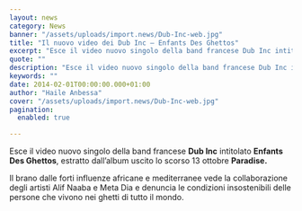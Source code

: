```yaml
---
layout: news
category: News
banner: "/assets/uploads/import.news/Dub-Inc-web.jpg"
title: "Il nuovo video dei Dub Inc – Enfants Des Ghettos"
excerpt: "Esce il video nuovo singolo della band francese Dub Inc intitolato Enfants Des Ghettos, estratto dall’album uscito lo scorso 13 ottobre Paradise. Il brano dalle forti influenze africane e mediterranee vede la collaborazione degli artisti Alif Naaba e Meta Dia e denuncia le condizioni insostenibili delle persone che vivono nei ghetti di tutto il mondo"
quote: ""
description: "Esce il video nuovo singolo della band francese Dub Inc intitolato Enfants Des Ghettos, estratto dall’album uscito lo scorso 13 ottobre Paradise. Il brano dalle forti influenze africane e mediterranee vede la collaborazione degli artisti Alif Naaba e Meta Dia e denuncia le condizioni insostenibili delle persone che vivono nei ghetti di tutto il mondo"
keywords: ""
date: 2014-02-01T00:00:00.000+01:00
author: "Haile Anbessa"
cover: "/assets/uploads/import.news/Dub-Inc-web.jpg"
pagination:
  enabled: true

---
```


[](https://hotmc.com/il-nuovo-video-dei-dub-inc-enfants-des-ghettos/dub-inc-web/)

Esce il video nuovo singolo della band francese **Dub Inc** intitolato **Enfants Des Ghettos**, estratto dall’album uscito lo scorso 13 ottobre **Paradise.**

Il brano dalle forti influenze africane e mediterranee vede la collaborazione degli artisti Alif Naaba e Meta Dia e denuncia le condizioni insostenibili delle persone che vivono nei ghetti di tutto il mondo.
